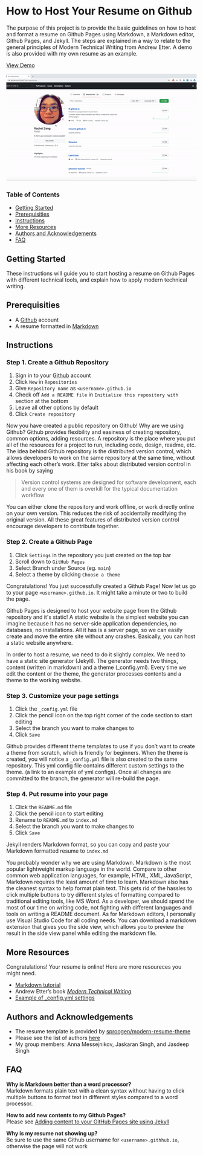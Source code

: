 # How to Host Your Resume on Github

The purpose of this project is to provide the basic guidelines on how to host and format a resume on Github Pages using Markdown, a Markdown editor, Github Pages, and Jekyll. The steps are explained in a way to relate to the general principles of Modern Technical Writing from Andrew Etter. A demo is also provided with my own resume as an example.

[View Demo](https://ruiqiz.github.io)

![img](_image/demo.gif)

### Table of Contents
- [Getting Started](#getting-started)
- [Prerequisities](#prerequisities)
- [Instructions](#instructions)
- [More Resources](#more-resources)
- [Authors and Acknowledgements](#authors-and-acknowledgements)
- [FAQ](#faq)

## Getting Started
These instructions will guide you to start hosting a resume on Github Pages with different technical tools, and explain how to apply modern technical writing.

## Prerequisities
- A [Github](https://github.com/) account
- A resume formatted in [Markdown](https://www.markdowntutorial.com/)

## Instructions
### Step 1. Create a Github Repository	
1. Sign in to your [Github](https://github.com/login) account
2. Click `New` in `Repositories`
3. Give `Repository name` as `<username>.github.io`
4. Check off `Add a README file` in `Initialize this repository with` section at the bottom
5. Leave all other options by default
6. Click `Create repository`

Now you have created a public repository on Github! Why are we using Github? Github provides flexibility and easiness of creating repository, common options, adding resources. A repository is the place where you put all of the resources for a project to run, including code, design, readme, etc. The idea behind Github repository is the distributed version control, which allows developers to work on the same repository at the same time, without affecting each other’s work. Etter talks about distributed version control in his book by saying

> Version control systems are designed for software development, each and every one of them is overkill for the typical documentation workflow

You can either clone the repository and work offline, or work directly online on your own version. This reduces the risk of accidentally modifying the original version. All these great features of distributed version control encourage developers to contribute together.

### Step 2. Create a Github Page
1. Click `Settings` in the repository you just created on the top bar
2. Scroll down to `GitHub Pages`
3. Select Branch under Source (eg. `main`)
4. Select a theme by clicking `Choose a theme`

Congratulations! You just successfully created a Github Page! Now let us go to your page `<username>.github.io`. It might take a minute or two to build the page.

Github Pages is designed to host your website page from the Github repository and it's static! A static website is the simplest website you can imagine because it has no server-side application dependencies, no databases, no installations. All it has is a server page, so we can easily create and move the entire site without any crashes. Basically, you can host a static website anywhere.

In order to host a resume, we need to do it slightly complex. We need to have a static site generator (Jekyll). The generator needs two things, content (written in markdown) and a theme (_config.yml). Every time we edit the content or the theme, the generator processes contents and a theme to the working website.  

### Step 3. Customize your page settings
1. Click the `_config.yml` file
2. Click the pencil icon on the top right corner of the code section to start editing
3. Select the branch you want to make changes to
4. Click `Save`

Github provides different theme templates to use if you don’t want to create a theme from scratch, which is friendly for beginners. When the theme is created, you will notice a `_config.yml` file is also created to the same repository. This yml config file contains different custom settings to the theme. (a link to an example of yml configs). Once all changes are committed to the branch, the generator will re-build the page.

### Step 4. Put resume into your page
1. Click the `README.md` file
2. Click the pencil icon to start editing
3. Rename to `README.md` to `index.md`
4. Select the branch you want to make changes to
5. Click `Save`

Jekyll renders Markdown format, so you can copy and paste your Markdown formatted resume to `index.md`

You probably wonder why we are using Markdown. Markdown is the most popular lightweight markup language in the world. Compare to other common web application languages, for example, HTML, XML, JavaScript, Markdown requires the least amount of time to learn. Markdown also has the cleanest syntax to help format plain text. This gets rid of the hassles to click multiple buttons to try different styles of formatting compared to traditional editing tools, like MS Word. As a developer, we should spend the most of our time on writing code, not fighting with different languages and tools on writing a README document. As for Markdown editors,
I personally use Visual Studio Code for all coding needs. You can download a markdown extension that gives you the side view, which allows you to preview the result in the side view panel while editing the markdown file.



## More Resources
Congratulations! Your resume is online! Here are more resoureces you might need.
- [Markdown tutorial](https://www.markdowntutorial.com/)
- Andrew Etter’s book [*Modern Technical Writing*](https://www.amazon.ca/Modern-Technical-Writing-Introduction-Documentation-ebook/dp/B01A2QL9SS)
- [Example of _config.yml settings](https://github.com/daattali/beautiful-jekyll/blob/master/_config.yml)

## Authors and Acknowledgements
- The resume template is provided by [sproogen/modern-resume-theme](https://github.com/sproogen/modern-resume-theme)
- Please see the list of authors [here](https://github.com/RuiqiZ/RuiqiZ.github.io/pulse)
- My group members: Anna Messejnikov, Jaskaran Singh, and Jasdeep Singh

## FAQ
**Why is Markdown better than a word processor?**\
Markdown formats plain text with a clean syntax without having to click multiple buttons to format text in different styles compared to a word processor.

**How to add new contents to my Github Pages?**\
Please see [Adding content to your GitHub Pages site using Jekyll](https://docs.github.com/en/free-pro-team@latest/github/working-with-github-pages/adding-content-to-your-github-pages-site-using-jekyll)

**Why is my resume not showing up?**\
Be sure to use the same Github username for `<username>.githhub.io`, otherwise the page will not work

